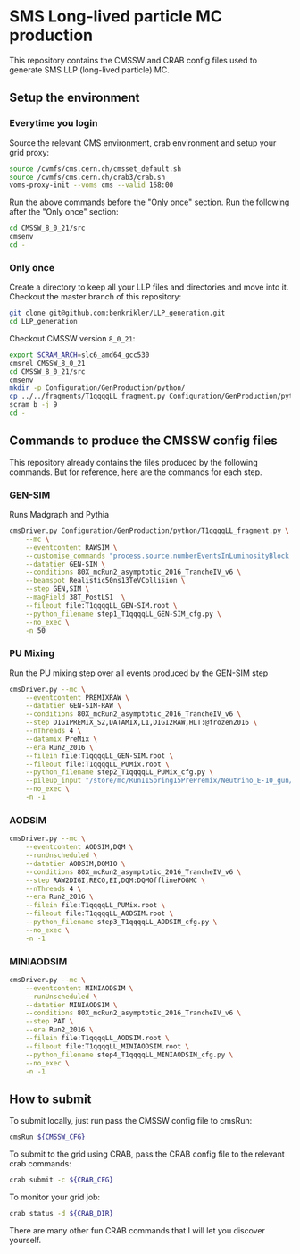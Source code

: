 # SMS Long-lived particle MC production
This repository contains the CMSSW and CRAB config files used to generate SMS
LLP (long-lived particle) MC.

## Setup the environment

### Everytime you login
Source the relevant CMS environment, crab environment and setup your grid proxy:
```bash
source /cvmfs/cms.cern.ch/cmsset_default.sh
source /cvmfs/cms.cern.ch/crab3/crab.sh
voms-proxy-init --voms cms --valid 168:00
```

Run the above commands before the "Only once" section. Run the following after
the "Only once" section:
```bash
cd CMSSW_8_0_21/src
cmsenv
cd -
```

### Only once
Create a directory to keep all your LLP files and directories and move into it.
Checkout the master branch of this repository:
```bash
git clone git@github.com:benkrikler/LLP_generation.git
cd LLP_generation
```

Checkout CMSSW version `8_0_21`:
```bash
export SCRAM_ARCH=slc6_amd64_gcc530
cmsrel CMSSW_8_0_21
cd CMSSW_8_0_21/src
cmsenv
mkdir -p Configuration/GenProduction/python/
cp ../../fragments/T1qqqqLL_fragment.py Configuration/GenProduction/python/
scram b -j 9
cd -
```

## Commands to produce the CMSSW config files
This repository already contains the files produced by the following commands.
But for reference, here are the commands for each step.

### GEN-SIM
Runs Madgraph and Pythia
```bash
cmsDriver.py Configuration/GenProduction/python/T1qqqqLL_fragment.py \
    --mc \
    --eventcontent RAWSIM \
    --customise_commands "process.source.numberEventsInLuminosityBlock = cms.untracked.uint32(50) \n process.source.firstRun = cms.untracked.uint32(3) \n process.generator.initialSeed = cms.untracked.uint32(3)" \
    --datatier GEN-SIM \
    --conditions 80X_mcRun2_asymptotic_2016_TrancheIV_v6 \
    --beamspot Realistic50ns13TeVCollision \
    --step GEN,SIM \
    --magField 38T_PostLS1  \
    --fileout file:T1qqqqLL_GEN-SIM.root \
    --python_filename step1_T1qqqqLL_GEN-SIM_cfg.py \
    --no_exec \
    -n 50
```

### PU Mixing
Run the PU mixing step over all events produced by the GEN-SIM step
```bash
cmsDriver.py --mc \
    --eventcontent PREMIXRAW \
    --datatier GEN-SIM-RAW \
    --conditions 80X_mcRun2_asymptotic_2016_TrancheIV_v6 \
    --step DIGIPREMIX_S2,DATAMIX,L1,DIGI2RAW,HLT:@frozen2016 \
    --nThreads 4 \
    --datamix PreMix \
    --era Run2_2016 \
    --filein file:T1qqqqLL_GEN-SIM.root \
    --fileout file:T1qqqqLL_PUMix.root \
    --python_filename step2_T1qqqqLL_PUMix_cfg.py \
    --pileup_input "/store/mc/RunIISpring15PrePremix/Neutrino_E-10_gun/GEN-SIM-DIGI-RAW/PUMoriond17_80X_mcRun2_asymptotic_2016_TrancheIV_v2-v2/90023/FED016AB-6A85-E611-96E7-002590A80DF0.root" \
    --no_exec \
    -n -1
```

### AODSIM
```bash
cmsDriver.py --mc \
    --eventcontent AODSIM,DQM \
    --runUnscheduled \
    --datatier AODSIM,DQMIO \
    --conditions 80X_mcRun2_asymptotic_2016_TrancheIV_v6 \
    --step RAW2DIGI,RECO,EI,DQM:DQMOfflinePOGMC \
    --nThreads 4 \
    --era Run2_2016 \
    --filein file:T1qqqqLL_PUMix.root \
    --fileout file:T1qqqqLL_AODSIM.root \
    --python_filename step3_T1qqqqLL_AODSIM_cfg.py \
    --no_exec \
    -n -1
```

### MINIAODSIM
```bash
cmsDriver.py --mc \
    --eventcontent MINIAODSIM \
    --runUnscheduled \
    --datatier MINIAODSIM \
    --conditions 80X_mcRun2_asymptotic_2016_TrancheIV_v6 \
    --step PAT \
    --era Run2_2016 \
    --filein file:T1qqqqLL_AODSIM.root \
    --fileout file:T1qqqqLL_MINIAODSIM.root \
    --python_filename step4_T1qqqqLL_MINIAODSIM_cfg.py \
    --no_exec \
    -n -1
```

## How to submit
To submit locally, just run pass the CMSSW config file to cmsRun:
```bash
cmsRun ${CMSSW_CFG}
```

To submit to the grid using CRAB, pass the CRAB config file to the relevant crab
commands:
```bash
crab submit -c ${CRAB_CFG}
```

To monitor your grid job:
```bash
crab status -d ${CRAB_DIR}
```

There are many other fun CRAB commands that I will let you discover yourself.
